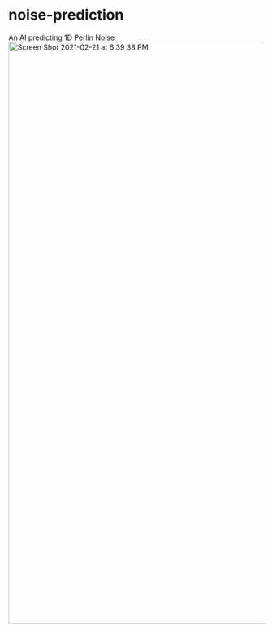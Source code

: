 # noise-prediction
An AI predicting 1D Perlin Noise
<img width="1143" alt="Screen Shot 2021-02-21 at 6 39 38 PM" src="https://user-images.githubusercontent.com/56200546/108642598-363e1a00-7474-11eb-8eb9-cd603f86b4cd.png">
